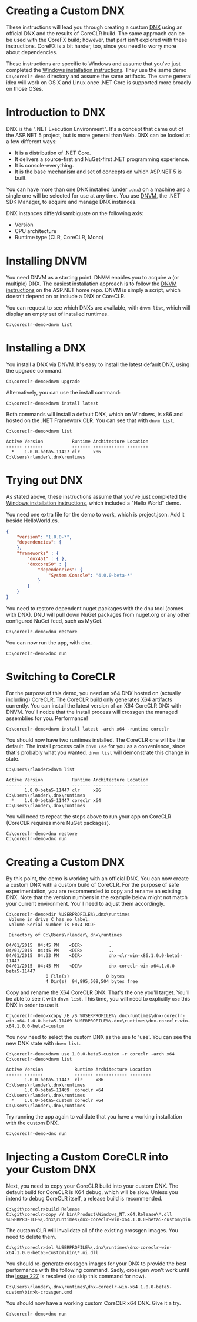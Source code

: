 Creating a Custom DNX
=====================

These instructions will lead you through creating a custom [DNX](https://github.com/aspnet/dnx) using an official DNX and the results of CoreCLR build. The same approach can be be used with the CoreFX build; however, that part isn't explored with these instructions. CoreFX is a bit harder, too, since you need to worry more about dependencies.

These instructions are specific to Windows and assume that you've just completed the [Windows installation instructions](windows-instructions.md). They use the same demo `C:\coreclr-demo` directory and assume the same artifacts. The same general idea will work on OS X and Linux once .NET Core is supported more broadly on those OSes.

Introduction to DNX
===================

DNX is the ".NET Execution Environment". It's a concept that came out of the ASP.NET 5 project, but is more general than Web. DNX can be looked at a few different ways:

- It is a distribution of .NET Core.
- It delivers a source-first and NuGet-first .NET programming experience.
- It is console-everything.
- It is the base mechanism and set of concepts on which ASP.NET 5 is built.

You can have more than one DNX installed (under `.dnx`) on a machine and a single one will be selected for use at any time. You use [DNVM](https://github.com/aspnet/dnvm), the .NET SDK  Manager, to acquire and manage DNX instances.

DNX instances differ/disambiguate on the following axis:

- Version
- CPU architecture
- Runtime type (CLR, CoreCLR, Mono)

Installing DNVM
===============

You need DNVM as a starting point. DNVM enables you to acquire a (or multiple) DNX. The easiest installation approach is to follow the [DNVM instructions](https://github.com/aspnet/home#install-the-net-version-manager-dnvm) on the ASP.NET home repo. DNVM is simply a script, which doesn't depend on or include a DNX or CoreCLR.

You can request to see which DNXs are available, with `dnvm list`, which will display an empty set of installed runtimes.

	C:\coreclr-demo>dnvm list

Installing a DNX
================

You install a DNX via DNVM. It's easy to install the latest default DNX, using the upgrade command.

	C:\coreclr-demo>dnvm upgrade

Alternatively, you can use the install command:

	C:\coreclr-demo>dnvm install latest

Both commands will install a default DNX, which on Windows, is x86 and hosted on the .NET Framework CLR. You can see that with `dnvm list`.

	C:\coreclr-demo>dnvm list

	Active Version           Runtime Architecture Location 
	------ -------           ------- ------------ --------
	  *    1.0.0-beta5-11427 clr     x86          C:\Users\rlander\.dnx\runtimes

Trying out DNX
==============

As stated above, these instructions assume that you've just completed the [Windows installation instructions](windows-instructions.md), which included a "Hello World" demo.

You need one extra file for the demo to work, which is project.json. Add it beside HelloWorld.cs.

```json
{
    "version": "1.0.0-*",
    "dependencies": {
    },
    "frameworks" : {
        "dnx451" : { },
        "dnxcore50" : {
            "dependencies": {
                "System.Console": "4.0.0-beta-*"
            }
        }
    }
}
```

You need to restore dependent nuget packages with the dnu tool (comes with DNX). DNU will pull down NuGet packages from nuget.org or any other configured NuGet feed, such as MyGet.

	C:\coreclr-demo>dnu restore

You can now run the app, with dnx.

	C:\coreclr-demo>dnx run

Switching to CoreCLR
====================

For the purpose of this demo, you need an x64 DNX hosted on (actually including) CoreCLR. The CoreCLR build only generates X64 artifacts currently. You can install the latest version of an X64 CoreCLR DNX with DNVM. You'll notice that the install process will crossgen the managed assemblies for you. Performance!

	C:\coreclr-demo>dnvm install latest -arch x64 -runtime coreclr

You should now have two runtimes installed. The CoreCLR one will be the default. The install process calls `dnvm use` for you as a convenience, since that's probably what you wanted. `dnvm list` will demonstrate this change in state.

	C:\Users\rlander>dnvm list

	Active Version           Runtime Architecture Location
	------ -------           ------- ------------ --------
	       1.0.0-beta5-11447 clr     x86          C:\Users\rlander\.dnx\runtimes
	  *    1.0.0-beta5-11447 coreclr x64          C:\Users\rlander\.dnx\runtimes

You will need to repeat the steps above to run your app on CoreCLR (CoreCLR requires more NuGet packages).

	C:\coreclr-demo>dnu restore
	C:\coreclr-demo>dnx run

Creating a Custom DNX
=====================

By this point, the demo is working with an official DNX. You can now create a custom DNX with a custom build of CoreCLR. For the purpose of safe experimentation, you are recommended to copy and rename an existing DNX. Note that the version numbers in the example below might not match your current environment. You'll need to adjust them accordingly.

	C:\coreclr-demo>dir %USERPROFILE%\.dnx\runtimes
	 Volume in drive C has no label.
	 Volume Serial Number is F074-BCDF

	 Directory of C:\Users\rlander\.dnx\runtimes

	04/01/2015  04:45 PM    <DIR>          .
	04/01/2015  04:45 PM    <DIR>          ..
	04/01/2015  04:33 PM    <DIR>          dnx-clr-win-x86.1.0.0-beta5-11447
	04/01/2015  04:45 PM    <DIR>          dnx-coreclr-win-x64.1.0.0-beta5-11447
	               0 File(s)              0 bytes
	               4 Dir(s)  94,895,509,504 bytes free


Copy and rename the X64 CoreCLR DNX. That's the one you'll target. You'll be able to see it with `dnvm list`. This time, you will need to explicitly `use` this DNX in order to use it.

	C:\coreclr-demo>xcopy /E /S %USERPROFILE%\.dnx\runtimes\dnx-coreclr-win-x64.1.0.0-beta5-11469 %USERPROFILE%\.dnx\runtimes\dnx-coreclr-win-x64.1.0.0-beta5-custom

You now need to select the custom DNX as the use to 'use'. You can see the new DNX state with `dnvm list`.

	C:\coreclr-demo>dnvm use 1.0.0-beta5-custom -r coreclr -arch x64
	C:\coreclr-demo>dnvm list

	Active Version            Runtime Architecture Location
	------ -------            ------- ------------ --------
	       1.0.0-beta5-11447  clr     x86          C:\Users\rlander\.dnx\runtimes
	       1.0.0-beta5-11469  coreclr x64          C:\Users\rlander\.dnx\runtimes
	  *    1.0.0-beta5-custom coreclr x64          C:\Users\rlander\.dnx\runtimes

Try running the app again to validate that you have a working installation with the custom DNX.

	C:\coreclr-demo>dnx run

Injecting a Custom CoreCLR into your Custom DNX
===============================================

Next, you need to copy your CoreCLR build into your custom DNX. The default build for CoreCLR is X64 debug, which will be slow. Unless you intend to debug CoreCLR itself, a release build is recommended.

	C:\git\coreclr>build Release
	C:\git\coreclr>copy /Y bin\Product\Windows_NT.x64.Release\*.dll %USERPROFILE%\.dnx\runtimes\dnx-coreclr-win-x64.1.0.0-beta5-custom\bin	

The custom CLR will invalidate all of the existing crossgen images. You need to delete them.

	C:\git\coreclr>del %USERPROFILE%\.dnx\runtimes\dnx-coreclr-win-x64.1.0.0-beta5-custom\bin\*.ni.dll

You should re-generate crossgen images for your DNX to provide the best performance with the following command. Sadly, crossgen won't work until the [Issue 227](https://github.com/dotnet/coreclr/issues/227) is resolved (so skip this command for now).

	C:\Users\rlander\.dnx\runtimes\dnx-coreclr-win-x64.1.0.0-beta5-custom\bin>k-crossgen.cmd

You should now have a working custom CoreCLR x64 DNX. Give it a try.

	C:\coreclr-demo>dnx run
